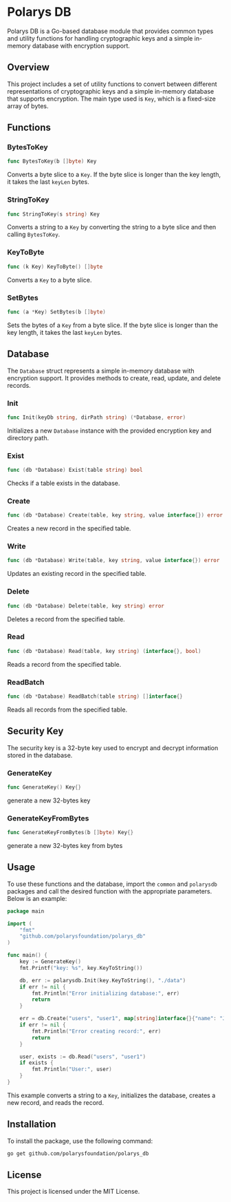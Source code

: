 # Polarys DB

Polarys DB is a Go-based database module that provides common types and utility functions for handling cryptographic keys and a simple in-memory database with encryption support.

## Overview

This project includes a set of utility functions to convert between different representations of cryptographic keys and a simple in-memory database that supports encryption. The main type used is `Key`, which is a fixed-size array of bytes.

## Functions

### BytesToKey

```go
func BytesToKey(b []byte) Key
```

Converts a byte slice to a `Key`. If the byte slice is longer than the key length, it takes the last `keyLen` bytes.

### StringToKey

```go
func StringToKey(s string) Key
```

Converts a string to a `Key` by converting the string to a byte slice and then calling `BytesToKey`.

### KeyToByte

```go
func (k Key) KeyToByte() []byte
```

Converts a `Key` to a byte slice.

### SetBytes

```go
func (a *Key) SetBytes(b []byte)
```

Sets the bytes of a `Key` from a byte slice. If the byte slice is longer than the key length, it takes the last `keyLen` bytes.

## Database

The `Database` struct represents a simple in-memory database with encryption support. It provides methods to create, read, update, and delete records.

### Init

```go
func Init(keyDb string, dirPath string) (*Database, error)
```

Initializes a new `Database` instance with the provided encryption key and directory path.

### Exist

```go
func (db *Database) Exist(table string) bool
```

Checks if a table exists in the database.

### Create

```go
func (db *Database) Create(table, key string, value interface{}) error
```

Creates a new record in the specified table.

### Write

```go
func (db *Database) Write(table, key string, value interface{}) error
```

Updates an existing record in the specified table.

### Delete

```go
func (db *Database) Delete(table, key string) error
```

Deletes a record from the specified table.

### Read

```go
func (db *Database) Read(table, key string) (interface{}, bool)
```

Reads a record from the specified table.

### ReadBatch

```go
func (db *Database) ReadBatch(table string) []interface{}
```

Reads all records from the specified table.

## Security Key

The security key is a 32-byte key used to encrypt and decrypt information stored in the database.

### GenerateKey

```go
func GenerateKey() Key{}
```

generate a new 32-bytes key

### GenerateKeyFromBytes

```go
func GenerateKeyFromBytes(b []byte) Key{}
```

generate a new 32-bytes key from bytes

## Usage

To use these functions and the database, import the `common` and `polarysdb` packages and call the desired function with the appropriate parameters. Below is an example:

```go
package main

import (
    "fmt"
    "github.com/polarysfoundation/polarys_db"
)

func main() {
    key := GenerateKey()
    fmt.Printf("key: %s", key.KeyToString())

    db, err := polarysdb.Init(key.KeyToString(), "./data")
    if err != nil {
        fmt.Println("Error initializing database:", err)
        return
    }

    err = db.Create("users", "user1", map[string]interface{}{"name": "John Doe"})
    if err != nil {
        fmt.Println("Error creating record:", err)
        return
    }

    user, exists := db.Read("users", "user1")
    if exists {
        fmt.Println("User:", user)
    }
}
```

This example converts a string to a `Key`, initializes the database, creates a new record, and reads the record.

## Installation

To install the package, use the following command:

```sh
go get github.com/polarysfoundation/polarys_db
```

## License

This project is licensed under the MIT License.
